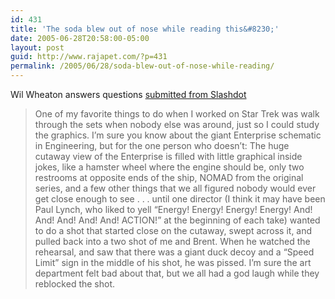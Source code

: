 ```yaml
---
id: 431
title: 'The soda blew out of nose while reading this&#8230;'
date: 2005-06-28T20:58:00-05:00
layout: post
guid: http://www.rajapet.com/?p=431
permalink: /2005/06/28/soda-blew-out-of-nose-while-reading/
---
```

Wil Wheaton answers questions [submitted from Slashdot](http://interviews.slashdot.org/article.pl?sid=05/06/27/0926218&from=rss)

> One of my favorite things to do when I worked on Star Trek was walk through the sets when nobody else was around, just so I could study the graphics. I&#8217;m sure you know about the giant Enterprise schematic in Engineering, but for the one person who doesn&#8217;t: The huge cutaway view of the Enterprise is filled with little graphical inside jokes, like a hamster wheel where the engine should be, only two restrooms at opposite ends of the ship, NOMAD from the original series, and a few other things that we all figured nobody would ever get close enough to see . . . until one director (I think it may have been Paul Lynch, who liked to yell &#8220;Energy! Energy! Energy! Energy! And! And! And! And! And! ACTION!&#8221; at the beginning of each take) wanted to do a shot that started close on the cutaway, swept across it, and pulled back into a two shot of me and Brent. When he watched the rehearsal, and saw that there was a giant duck decoy and a &#8220;Speed Limit&#8221; sign in the middle of his shot, he was pissed. I&#8217;m sure the art department felt bad about that, but we all had a god laugh while they reblocked the shot.
